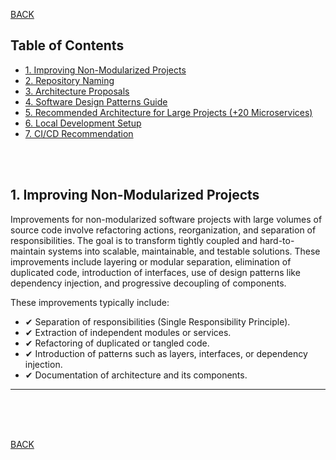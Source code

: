 [BACK](README.md)

## Table of Contents

- [1. Improving Non-Modularized Projects](section1_projects.md)
- [2. Repository Naming](section2_repositories.md)
- [3. Architecture Proposals](section3_arquitecture.md)
- [4. Software Design Patterns Guide](section4_patterns.md)
- [5. Recommended Architecture for Large Projects (+20 Microservices)](section5_architecture_recommended.md)
- [6. Local Development Setup](section6_local_environment.md)
- [7. CI/CD Recommendation](section7_cicd.md)


<br/>
<br/>

## 1. Improving Non-Modularized Projects

Improvements for non-modularized software projects with large volumes of source code involve refactoring actions, reorganization, and separation of responsibilities. The goal is to transform tightly coupled and hard-to-maintain systems into scalable, maintainable, and testable solutions. These improvements include layering or modular separation, elimination of duplicated code, introduction of interfaces, use of design patterns like dependency injection, and progressive decoupling of components.

These improvements typically include:

- ✔ Separation of responsibilities (Single Responsibility Principle).
- ✔ Extraction of independent modules or services.
- ✔ Refactoring of duplicated or tangled code.
- ✔ Introduction of patterns such as layers, interfaces, or dependency injection.
- ✔ Documentation of architecture and its components.

---
<br/>
<br/>
<br/>

[BACK](README.md)
